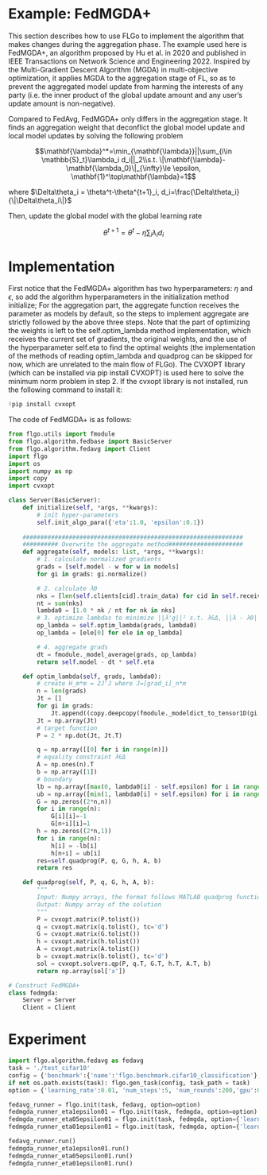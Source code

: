 # Example: FedMGDA+

This section describes how to use FLGo to implement the algorithm that makes changes during the aggregation phase. The example used here is FedMGDA+, an algorithm proposed by Hu et al. in 2020 and published in IEEE Transactions on Network Science and Engineering 2022. Inspired by the Multi-Gradient Descent Algorithm (MGDA) in multi-objective optimization, it applies MGDA to the aggregation stage of FL, so as to prevent the aggregated model update from harming the interests of any party (i.e. the inner product of the global update amount and any user’s update amount is non-negative).

Compared to FedAvg, FedMGDA+ only differs in the aggregation stage. It finds an aggregation weight that deconflict the global model update and local model updates by solving the following problem

$$\mathbf{\lambda}^*=\min_{\mathbf{\lambda}}||\sum_{i\in \mathbb{S}_t}\lambda_i d_i||_2\\s.t. \|\mathbf{\lambda}-\mathbf{\lambda_0}\|_{\infty}\le \epsilon, \mathbf{1}^\top\mathbf{\lambda}=1$$

where $\Delta\theta_i = \theta^t-\theta^{t+1}_i, d_i=\frac{\Delta\theta_i}{\|\Delta\theta_i\|}$

Then, update the global model with the global learning rate

$$\theta^{t+1}=\theta^t-\eta \sum_{i} \lambda_i d_i$$

# Implementation

First notice that the FedMGDA+ algorithm has two hyperparameters: $\eta$ and $\epsilon$, so add the algorithm hyperparameters in the initialization method initialize; For the aggregation part, the aggregate function receives the parameter as models by default, so the steps to implement aggregate are strictly followed by the above three steps. Note that the part of optimizing the weights is left to the self.optim_lambda method implementation, which receives the current set of gradients, the original weights, and the use of the hyperparameter self.eta to find the optimal weights (the implementation of the methods of reading optim_lambda and quadprog can be skipped for now, which are unrelated to the main flow of FLGo). The CVXOPT library (which can be installed via pip install CVXOPT) is used here to solve the minimum norm problem in step 2. If the cvxopt library is not installed, run the following command to install it:


```python
!pip install cvxopt
```

The code of FedMGDA+ is as follows:


```python
from flgo.utils import fmodule
from flgo.algorithm.fedbase import BasicServer
from flgo.algorithm.fedavg import Client
import flgo
import os
import numpy as np
import copy
import cvxopt

class Server(BasicServer):
    def initialize(self, *args, **kwargs):
        # init hyper-parameters
        self.init_algo_para({'eta':1.0, 'epsilon':0.1})
    
    ##############################################################
    ########## Overwrite the aggregate method#####################
    def aggregate(self, models: list, *args, **kwargs):
        # 1. calculate normalized gradients
        grads = [self.model - w for w in models]
        for gi in grads: gi.normalize()

        # 2. calculate λ0
        nks = [len(self.clients[cid].train_data) for cid in self.received_clients]
        nt = sum(nks)
        lambda0 = [1.0 * nk / nt for nk in nks]
        # 3. optimize lambdas to minimize ||λ'g||² s.t. λ∈Δ, ||λ - λ0||∞ <= ε
        op_lambda = self.optim_lambda(grads, lambda0)
        op_lambda = [ele[0] for ele in op_lambda]

        # 4. aggregate grads
        dt = fmodule._model_average(grads, op_lambda)
        return self.model - dt * self.eta

    def optim_lambda(self, grads, lambda0):
        # create H_m*m = 2J'J where J=[grad_i]_n*m
        n = len(grads)
        Jt = []
        for gi in grads:
            Jt.append((copy.deepcopy(fmodule._modeldict_to_tensor1D(gi.state_dict())).cpu()).numpy())
        Jt = np.array(Jt)
        # target function
        P = 2 * np.dot(Jt, Jt.T)

        q = np.array([[0] for i in range(n)])
        # equality constraint λ∈Δ
        A = np.ones(n).T
        b = np.array([1])
        # boundary
        lb = np.array([max(0, lambda0[i] - self.epsilon) for i in range(n)])
        ub = np.array([min(1, lambda0[i] + self.epsilon) for i in range(n)])
        G = np.zeros((2*n,n))
        for i in range(n):
            G[i][i]=-1
            G[n+i][i]=1
        h = np.zeros((2*n,1))
        for i in range(n):
            h[i] = -lb[i]
            h[n+i] = ub[i]
        res=self.quadprog(P, q, G, h, A, b)
        return res

    def quadprog(self, P, q, G, h, A, b):
        """
        Input: Numpy arrays, the format follows MATLAB quadprog function: https://www.mathworks.com/help/optim/ug/quadprog.html
        Output: Numpy array of the solution
        """
        P = cvxopt.matrix(P.tolist())
        q = cvxopt.matrix(q.tolist(), tc='d')
        G = cvxopt.matrix(G.tolist())
        h = cvxopt.matrix(h.tolist())
        A = cvxopt.matrix(A.tolist())
        b = cvxopt.matrix(b.tolist(), tc='d')
        sol = cvxopt.solvers.qp(P, q.T, G.T, h.T, A.T, b)
        return np.array(sol['x'])
```


```python
# Construct FedMGDA+
class fedmgda:
    Server = Server
    Client = Client
```

# Experiment


```python
import flgo.algorithm.fedavg as fedavg
task = './test_cifar10'
config = {'benchmark':{'name':'flgo.benchmark.cifar10_classification'},'partitioner':{'name': 'DiversityPartitioner','para':{'num_clients':100, 'diversity':0.2}}}
if not os.path.exists(task): flgo.gen_task(config, task_path = task)
option = {'learning_rate':0.01, 'num_steps':5, 'num_rounds':200,'gpu':0}

fedavg_runner = flgo.init(task, fedavg, option=option)
fedmgda_runner_eta1epsilon01 = flgo.init(task, fedmgda, option=option)
fedmgda_runner_eta05epsilon01 = flgo.init(task, fedmgda, option={'learning_rate':0.01, 'num_steps':5, 'num_rounds':200,'gpu':0, 'algo_para':[0.5, 0.1]})
fedmgda_runner_eta01epsilon01 = flgo.init(task, fedmgda, option={'learning_rate':0.01, 'num_steps':5, 'num_rounds':200,'gpu':0, 'algo_para':[0.1, 0.1]})

fedavg_runner.run()
fedmgda_runner_eta1epsilon01.run()
fedmgda_runner_eta05epsilon01.run()
fedmgda_runner_eta01epsilon01.run()
```
